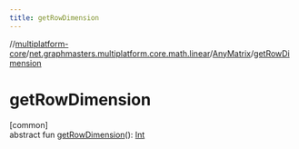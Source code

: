 ```yaml
---
title: getRowDimension
---
```

//[multiplatform-core](../../../index.html)/[net.graphmasters.multiplatform.core.math.linear](../index.html)/[AnyMatrix](index.html)/[getRowDimension](get-row-dimension.html)



# getRowDimension



[common]\
abstract fun [getRowDimension](get-row-dimension.html)(): [Int](https://kotlinlang.org/api/latest/jvm/stdlib/kotlin/-int/index.html)




